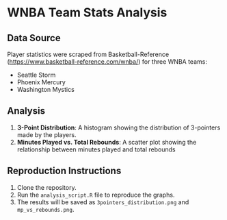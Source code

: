# WNBA Team Stats Analysis

## Data Source
Player statistics were scraped from Basketball-Reference (https://www.basketball-reference.com/wnba/) for three WNBA teams:
- Seattle Storm
- Phoenix Mercury
- Washington Mystics

## Analysis
1. **3-Point Distribution**: A histogram showing the distribution of 3-pointers made by the players.
2. **Minutes Played vs. Total Rebounds**: A scatter plot showing the relationship between minutes played and total rebounds

## Reproduction Instructions
1. Clone the repository.
2. Run the `analysis_script.R` file to reproduce the graphs.
3. The results will be saved as `3pointers_distribution.png` and `mp_vs_rebounds.png`.

